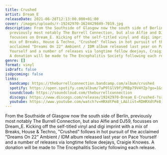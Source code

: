 ```yaml
---
title: Crushed
artist: Dream_E
releaseDate: 2021-06-28T12:13:00.000+01:00
cover: /images/uploads/r-19242970-1624429849-7019.jpg
description: From the Southside of Glasgow now the south side of Berlin,
  previously most notably The Burrell Connection, but also Alfie and DJ59,
  focusses on Dream_E. Kicking off the self-titled vinyl and digi imprint with a
  mix of Breaks, House & Techno, "Crushed" follows in hot pursuit of the
  acclaimed "Dreams On 22" Ambient / IDM album released last year on Pace
  Yourself and a number of releases via longtime fellow deejays, Craigie Knowes.
  A donation will be made to The Encephalitis Society following each release.
genre: []
format: vinyl
isDraft: false
isUpcoming: false
links:
  bandcamp: https://theburrellconnection.bandcamp.com/album/crushed
  spotify: https://open.spotify.com/album/7aP9lGlV9fjPRBp79V4YZp?go=1&sp_cid=6536a12e2d9509d9a3d43d40844e81da&utm_source=embed_player_p&utm_medium=desktop&nd=1&dlsi=f1636b3bca794e0b
  soundcloud: https://soundcloud.com/theburrellconnection
  discogs: https://www.discogs.com/release/19242970-Dream_E-Crushed-?srsltid=AfmBOopsZHAq-55A06wHW1t7eroA_3NaKPK7F8evqamxHkX3Y4i9x011
  youtube: https://www.youtube.com/watch?v=HRXdtPe8_LA&list=RDHRXdtPe8_LA&start_radio=1&ab_channel=BoltingBits
---
```

From the Southside of Glasgow now the south side of Berlin, previously most notably The Burrell Connection, but also Alfie and DJ59, focusses on Dream_E. Kicking off the self-titled vinyl and digi imprint with a mix of Breaks, House & Techno, "Crushed" follows in hot pursuit of the acclaimed "Dreams On 22" Ambient / IDM album released last year on Pace Yourself and a number of releases via longtime fellow deejays, Craigie Knowes. A donation will be made to The Encephalitis Society following each release.
